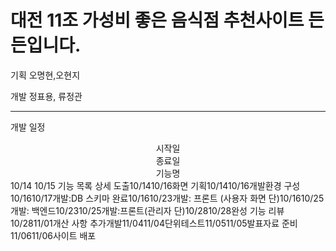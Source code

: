 # 대전 11조 가성비 좋은 음식점 추천사이트 든든입니다.

기획
오명현,오현지 

개발
정표용, 류정관

---

개발 일정 

<center> 시작일</center><center>종료일</center><center>기능명</center>10/14	10/15	기능 목록 상세 도출10/1410/16화면 기획10/1410/16개발환경 구성10/1610/17개발:DB 스키마 완료10/1610/23개발: 프론트 (사용자 화면 단)10/1610/25개발: 백엔드10/2310/25개발:프론트(관리자 단)10/2810/28완성 기능 리뷰10/2811/01개산 사항 추가개발11/0411/04단위테스트11/0511/05발표자료 준비11/0611/06사이트 배포
